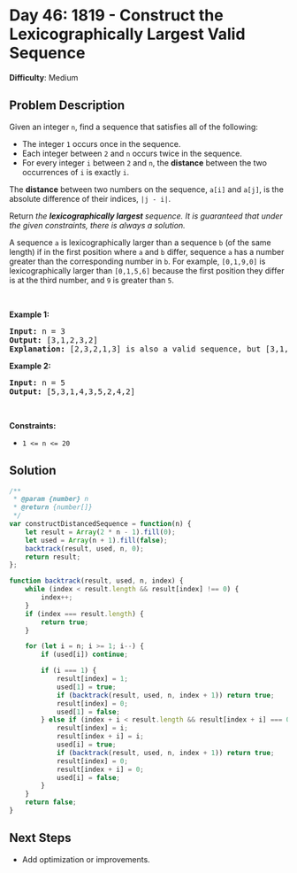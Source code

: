 
# Day 46: 1819 - Construct the Lexicographically Largest Valid Sequence

**Difficulty**: Medium

## Problem Description
<p>Given an integer <code>n</code>, find a sequence that satisfies all of the following:</p>

<ul>
	<li>The integer <code>1</code> occurs once in the sequence.</li>
	<li>Each integer between <code>2</code> and <code>n</code> occurs twice in the sequence.</li>
	<li>For every integer <code>i</code> between <code>2</code> and <code>n</code>, the <strong>distance</strong> between the two occurrences of <code>i</code> is exactly <code>i</code>.</li>
</ul>

<p>The <strong>distance</strong> between two numbers on the sequence, <code>a[i]</code> and <code>a[j]</code>, is the absolute difference of their indices, <code>|j - i|</code>.</p>

<p>Return <em>the <strong>lexicographically largest</strong> sequence</em><em>. It is guaranteed that under the given constraints, there is always a solution. </em></p>

<p>A sequence <code>a</code> is lexicographically larger than a sequence <code>b</code> (of the same length) if in the first position where <code>a</code> and <code>b</code> differ, sequence <code>a</code> has a number greater than the corresponding number in <code>b</code>. For example, <code>[0,1,9,0]</code> is lexicographically larger than <code>[0,1,5,6]</code> because the first position they differ is at the third number, and <code>9</code> is greater than <code>5</code>.</p>

<p>&nbsp;</p>
<p><strong class="example">Example 1:</strong></p>

<pre>
<strong>Input:</strong> n = 3
<strong>Output:</strong> [3,1,2,3,2]
<strong>Explanation:</strong> [2,3,2,1,3] is also a valid sequence, but [3,1,2,3,2] is the lexicographically largest valid sequence.
</pre>

<p><strong class="example">Example 2:</strong></p>

<pre>
<strong>Input:</strong> n = 5
<strong>Output:</strong> [5,3,1,4,3,5,2,4,2]
</pre>

<p>&nbsp;</p>
<p><strong>Constraints:</strong></p>

<ul>
	<li><code>1 &lt;= n &lt;= 20</code></li>
</ul>



## Solution
```javascript
/**
 * @param {number} n
 * @return {number[]}
 */
var constructDistancedSequence = function(n) {
    let result = Array(2 * n - 1).fill(0);
    let used = Array(n + 1).fill(false);
    backtrack(result, used, n, 0);
    return result;
};

function backtrack(result, used, n, index) {
    while (index < result.length && result[index] !== 0) {
        index++;
    }
    if (index === result.length) {
        return true;
    }

    for (let i = n; i >= 1; i--) {
        if (used[i]) continue;

        if (i === 1) {
            result[index] = 1;
            used[1] = true;
            if (backtrack(result, used, n, index + 1)) return true;
            result[index] = 0;
            used[1] = false;
        } else if (index + i < result.length && result[index + i] === 0) {
            result[index] = i;
            result[index + i] = i;
            used[i] = true;
            if (backtrack(result, used, n, index + 1)) return true;
            result[index] = 0;
            result[index + i] = 0;
            used[i] = false;
        }
    }
    return false;
}
```


## Next Steps
- Add optimization or improvements.
